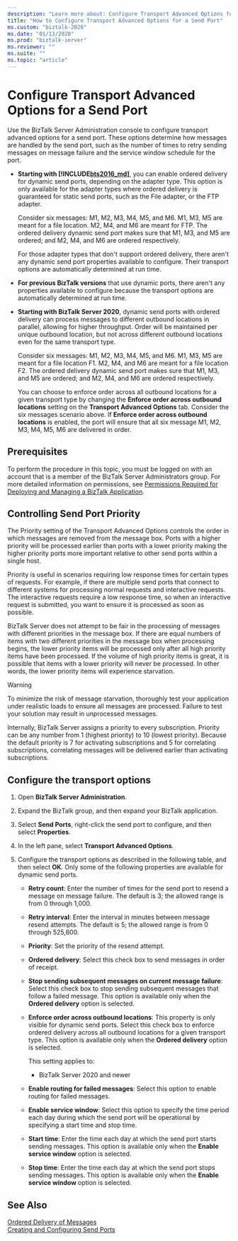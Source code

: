 ```yaml
---
description: "Learn more about: Configure Transport Advanced Options for a Send Port"
title: "How to Configure Transport Advanced Options for a Send Port"
ms.custom: "biztalk-2020"
ms.date: "01/13/2020"
ms.prod: "biztalk-server"
ms.reviewer: ""
ms.suite: ""
ms.topic: "article"
---
```


# Configure Transport Advanced Options for a Send Port

Use the BizTalk Server Administration console to configure transport advanced options for a send port. These options determine how messages are handled by the send port, such as the number of times to retry sending messages on message failure and the service window schedule for the port.  

- **Starting with [!INCLUDE[bts2016_md](../includes/bts2016-md.md)]**, you can enable ordered delivery for dynamic send ports, depending on the adapter type. This option is only available for the adapter types where ordered delivery is guaranteed for static send ports, such as the File adapter, or the FTP adapter.

  Consider six messages: M1, M2, M3, M4, M5, and M6. M1, M3, M5 are meant for a file location. M2, M4, and M6 are meant for FTP. The ordered delivery dynamic send port makes sure that M1, M3, and M5 are ordered; and M2, M4, and M6 are ordered respectively. 

  For those adapter types that don't support ordered delivery, there aren't any dynamic send port properties available to configure. Their transport options are automatically determined at run time.  

- **For previous BizTalk versions** that use dynamic ports, there aren't any properties available to configure because the transport options are automatically determined at run time.
  
- **Starting with BizTalk Server 2020**, dynamic send ports with ordered delivery can process messages to different outbound locations in parallel, allowing for higher throughput. Order will be maintained per unique outbound location, but not across different outbound locations even for the same transport type.

  Consider six messages: M1, M2, M3, M4, M5, and M6. M1, M3, M5 are meant for a file location F1. M2, M4, and M6 are meant for a file location F2. The ordered delivery dynamic send port makes sure that M1, M3, and M5 are ordered; and M2, M4, and M6 are ordered respectively.

  You can choose to enforce order across all outbound locations for a given transport type by changing the **Enforce order across outbound locations** setting on the **Transport Advanced Options** tab. Consider the six messages scenario above. If **Enforce order across outbound locations** is enabled, the port will ensure that all six message M1, M2, M3, M4, M5, M6 are delivered in order. 

## Prerequisites

To perform the procedure in this topic, you must be logged on with an account that is a member of the BizTalk Server Administrators group. For more detailed information on permissions, see [Permissions Required for Deploying and Managing a BizTalk Application](../core/permissions-required-for-deploying-and-managing-a-biztalk-application.md).  
  
## Controlling Send Port Priority

The Priority setting of the Transport Advanced Options controls the order in which messages are removed from the message box. Ports with a higher priority will be processed earlier than ports with a lower priority making the higher priority ports more important relative to other send ports within a single host.  
  
Priority is useful in scenarios requiring low response times for certain types of requests. For example, if there are multiple send ports that connect to different systems for processing normal requests and interactive requests. The interactive requests require a low response time, so when an interactive request is submitted, you want to ensure it is processed as soon as possible.  
  
BizTalk Server does not attempt to be fair in the processing of messages with different priorities in the message box. If there are equal numbers of items with two different priorities in the message box when processing begins, the lower priority items will be processed only after all high priority items have been processed. If the volume of high priority items is great, it is possible that items with a lower priority will never be processed. In other words, the lower priority items will experience starvation.  
  
> [!WARNING]
> To minimize the risk of message starvation, thoroughly test your application under realistic loads to ensure all messages are processed. Failure to test your solution may result in unprocessed messages.  
  
 Internally, BizTalk Server assigns a priority to every subscription. Priority can be any number from 1 (highest priority) to 10 (lowest priority). Because the default priority is 7 for activating subscriptions and 5 for correlating subscriptions, correlating messages will be delivered earlier than activating subscriptions.  
  
## Configure the transport options 
  
1.  Open **BizTalk Server Administration**.  
  
2.  Expand the BizTalk group, and then expand your BizTalk application.  
  
3.  Select **Send Ports**, right-click the send port to configure, and then select **Properties**.  
  
4.  In the left pane, select **Transport Advanced Options**.  
  
5.  Configure the transport options as described in the following table, and then select **OK**.  Only some of the following properties are available for dynamic send ports.
  
    - **Retry count**: Enter the number of times for the send port to resend a message on message failure. The default is 3; the allowed range is from 0 through 1,000.
    - **Retry interval**: Enter the interval in minutes between message resend attempts. The default is 5; the allowed range is from 0 through 525,600.
    - **Priority**: Set the priority of the resend attempt.
    - **Ordered delivery**: Select this check box to send messages in order of receipt.
    - **Stop sending subsequent messages on current message failure**: Select this check box to stop sending subsequent messages that follow a failed message. This option is available only when the **Ordered delivery** option is selected.
    - **Enforce order across outbound locations**: This property is only visible for dynamic send ports. Select this check box to enforce ordered delivery across all outbound locations for a given transport type. This option is available only when the **Ordered delivery** option is selected.

      This setting applies to:

      - BizTalk Server 2020 and newer

    - **Enable routing for failed messages**: Select this option to enable routing for failed messages. 
    - **Enable service window**: Select this option to specify the time period each day during which the send port will be operational by specifying a start time and stop time.
    - **Start time**: Enter the time each day at which the send port starts sending messages. This option is available only when the **Enable service window** option is selected.
    - **Stop time**: Enter the time each day at which the send port stops sending messages. This option is available only when the **Enable service window** option is selected.
  
## See Also

[Ordered Delivery of Messages](../core/ordered-delivery-of-messages.md)  
[Creating and Configuring Send Ports](../core/creating-and-configuring-send-ports.md)
